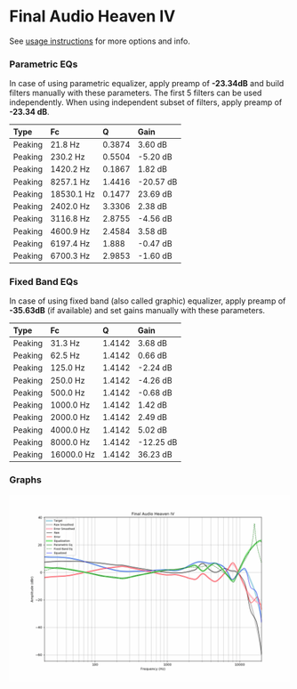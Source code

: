 # Final Audio Heaven IV
See [usage instructions](https://github.com/jaakkopasanen/AutoEq#usage) for more options and info.

### Parametric EQs
In case of using parametric equalizer, apply preamp of **-23.34dB** and build filters manually
with these parameters. The first 5 filters can be used independently.
When using independent subset of filters, apply preamp of **-23.34 dB**.

| Type    | Fc         |      Q | Gain      |
|:--------|:-----------|:-------|:----------|
| Peaking | 21.8 Hz    | 0.3874 | 3.60 dB   |
| Peaking | 230.2 Hz   | 0.5504 | -5.20 dB  |
| Peaking | 1420.2 Hz  | 0.1867 | 1.82 dB   |
| Peaking | 8257.1 Hz  | 1.4416 | -20.57 dB |
| Peaking | 18530.1 Hz | 0.1477 | 23.69 dB  |
| Peaking | 2402.0 Hz  | 3.3306 | 2.38 dB   |
| Peaking | 3116.8 Hz  | 2.8755 | -4.56 dB  |
| Peaking | 4600.9 Hz  | 2.4584 | 3.58 dB   |
| Peaking | 6197.4 Hz  | 1.888  | -0.47 dB  |
| Peaking | 6700.3 Hz  | 2.9853 | -1.60 dB  |

### Fixed Band EQs
In case of using fixed band (also called graphic) equalizer, apply preamp of **-35.63dB**
(if available) and set gains manually with these parameters.

| Type    | Fc         |      Q | Gain      |
|:--------|:-----------|:-------|:----------|
| Peaking | 31.3 Hz    | 1.4142 | 3.68 dB   |
| Peaking | 62.5 Hz    | 1.4142 | 0.66 dB   |
| Peaking | 125.0 Hz   | 1.4142 | -2.24 dB  |
| Peaking | 250.0 Hz   | 1.4142 | -4.26 dB  |
| Peaking | 500.0 Hz   | 1.4142 | -0.68 dB  |
| Peaking | 1000.0 Hz  | 1.4142 | 1.42 dB   |
| Peaking | 2000.0 Hz  | 1.4142 | 2.49 dB   |
| Peaking | 4000.0 Hz  | 1.4142 | 5.02 dB   |
| Peaking | 8000.0 Hz  | 1.4142 | -12.25 dB |
| Peaking | 16000.0 Hz | 1.4142 | 36.23 dB  |

### Graphs
![](./Final%20Audio%20Heaven%20IV.png)